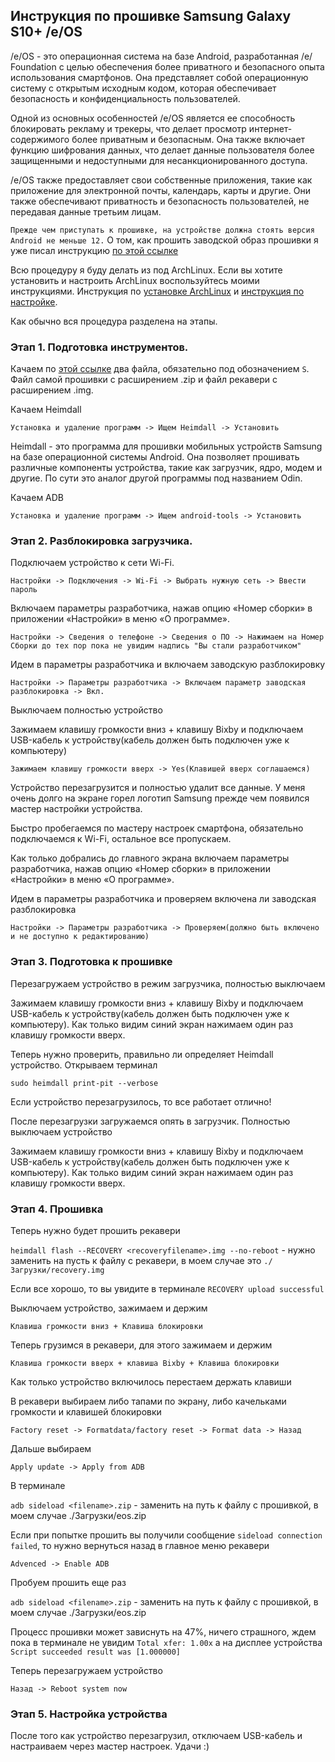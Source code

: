 ## Инструкция по прошивке Samsung Galaxy S10+ /e/OS

/e/OS - это операционная система на базе Android, разработанная /e/ Foundation с целью обеспечения более приватного и безопасного опыта использования смартфонов. Она представляет собой операционную систему с открытым исходным кодом, которая обеспечивает безопасность и конфиденциальность пользователей.

Одной из основных особенностей /e/OS является ее способность блокировать рекламу и трекеры, что делает просмотр интернет-содержимого более приватным и безопасным. Она также включает функцию шифрования данных, что делает данные пользователя более защищенными и недоступными для несанкционированного доступа.

/e/OS также предоставляет свои собственные приложения, такие как приложение для электронной почты, календарь, карты и другие. Они также обеспечивают приватность и безопасность пользователей, не передавая данные третьим лицам.

```Прежде чем приступать к прошивке, на устройстве должна стоять версия Android не меньше 12.``` О том, как прошить заводской образ прошивки я уже писал инструкцию [по этой ссылке](https://mkdir-ivanov.gitbook.io/blog/instrukciya-po-vosstanovleniyu-zavodskoi-proshivki-samsung-galaxy-s10+-2023)

Всю процедуру я буду делать из под ArchLinux. Если вы хотите установить и настроить ArchLinux воспользуйтесь моими инструкциями. Инструкция по [установке ArchLinux](https://mkdir-ivanov.gitbook.io/blog/manuals/archlinux-+-btrfs-s-shifrovaniem-+-gnome-instrukciya-po-ustanovke-2023) и [инструкция по настройке](https://mkdir-ivanov.gitbook.io/blog/manuals/arch-posle-ustanovki-2023).

Как обычно вся процедура разделена на этапы.

### Этап 1. Подготовка инструментов.

Качаем по [этой ссылке](https://images.ecloud.global/dev/beyond2lte/) два файла, обязательно под обозначением ```S```. Файл самой прошивки с расширением .zip и файл рекавери с расширением .img.

Качаем Heimdall

```Установка и удаление программ -> Ищем Heimdall -> Установить```

Heimdall - это программа для прошивки мобильных устройств Samsung на базе операционной системы Android. Она позволяет прошивать различные компоненты устройства, такие как загрузчик, ядро, модем и другие. По сути это аналог другой программы под названием Odin.

Качаем ADB

```Установка и удаление программ -> Ищем android-tools -> Установить```

### Этап 2. Разблокировка загрузчика.

Подключаем устройство к сети Wi-Fi.

```Настройки -> Подключения -> Wi-Fi -> Выбрать нужную сеть -> Ввести пароль```

Включаем параметры разработчика, нажав опцию «Номер сборки» в приложении «Настройки» в меню «О программе».

```Настройки -> Сведения о телефоне -> Сведения о ПО -> Нажимаем на Номер Сборки до тех пор пока не увидим надпись "Вы стали разработчиком"```

Идем в параметры разработчика и включаем заводскую разблокировку

```Настройки -> Параметры разработчика -> Включаем параметр заводская разблокировка -> Вкл.```

Выключаем полностью устройство

Зажимаем клавишу громкости вниз + клавишу Bixby и подключаем USB-кабель к устройству(кабель должен быть подключен уже к компьютеру)

```Зажимаем клавишу громкости вверх -> Yes(Клавишей вверх соглашаемся)```

Устройство перезагрузится и полностью удалит все данные. У меня очень долго на экране горел логотип Samsung прежде чем появился мастер настройки устройства. 

Быстро пробегаемся по мастеру настроек смартфона, обязательно подключаемся к Wi-Fi, остальное все пропускаем.

Как только добрались до главного экрана включаем параметры разработчика, нажав опцию «Номер сборки» в приложении «Настройки» в меню «О программе».

Идем в параметры разработчика и проверяем включена ли заводская разблокировка

```Настройки -> Параметры разработчика -> Проверяем(должно быть включено и не доступно к редактированию)```

### Этап 3. Подготовка к прошивке

Перезагружаем устройство в режим загрузчика, полностью выключаем

Зажимаем клавишу громкости вниз + клавишу Bixby и подключаем USB-кабель к устройству(кабель должен быть подключен уже к компьютеру). Как только видим синий экран нажимаем один раз клавишу громкости вверх.

Теперь нужно проверить, правильно ли определяет Heimdall устройство. Открываем терминал

```sudo heimdall print-pit --verbose```

Если устройство перезагрузилось, то все работает отлично!

После перезагрузки загружаемся опять в загрузчик. Полностью выключаем устройство

Зажимаем клавишу громкости вниз + клавишу Bixby и подключаем USB-кабель к устройству(кабель должен быть подключен уже к компьютеру). Как только видим синий экран нажимаем один раз клавишу громкости вверх.

### Этап 4. Прошивка

Теперь нужно будет прошить рекавери

```heimdall flash --RECOVERY <recoveryfilename>.img --no-reboot``` - <recoveryfilename> нужно заменить на пусть к файлу с рекавери, в моем случае это ```./Загрузки/recovery.img```

Если все хорошо, то вы увидите в терминале ```RECOVERY upload successful```

Выключаем устройство, зажимаем и держим

```Клавиша громкости вниз + Клавиша блокировки```

Теперь грузимся в рекавери, для этого зажимаем и держим

```Клавиша громкости вверх + клавиша Bixby + Клавиша блокировки```

Как только устройство включилось перестаем держать клавиши

В рекавери выбираем либо тапами по экрану, либо качельками громкости и клавишей блокировки

```Factory reset -> Formatdata/factory reset -> Format data -> Назад```

Дальше выбираем

```Apply update -> Apply from ADB```

В терминале 

```adb sideload <filename>.zip``` - <filename> заменить на путь к файлу с прошивкой, в моем случае ./Загрузки/eos.zip

Если при попытке прошить вы получили сообщение ```sideload connection failed```, то нужно вернуться назад в главное меню рекавери

```Advenced -> Enable ADB```

Пробуем прошить еще раз

```adb sideload <filename>.zip``` - <filename> заменить на путь к файлу с прошивкой, в моем случае ./Загрузки/eos.zip

Процесс прошивки может зависнуть на 47%, ничего страшного, ждем пока в терминале не увидим ```Total xfer: 1.00x``` а на дисплее устройства ```Script succeeded result was [1.000000]```

Теперь перезагружаем устройство

```Назад -> Reboot system now```

### Этап 5. Настройка устройства

После того как устройство перезагрузил, отключаем USB-кабель и настраиваем через мастер настроек. Удачи :)




